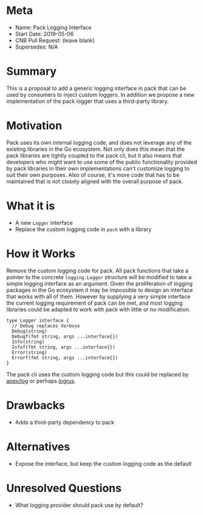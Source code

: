# Meta
[meta]: #meta
- Name: Pack Logging Interface
- Start Date: 2019-05-06
- CNB Pull Request: (leave blank)
- Supersedes: N/A

# Summary
[summary]: #summary

This is a proposal to add a generic logging interface in pack that can be used by consumers to inject custom loggers. In addition we propose a new implementation of the pack logger that uses a third-party library.

# Motivation
[motivation]: #motivation

Pack uses its own internal logging code, and does not leverage any of the existing libraries in the Go ecosystem.  Not only does this mean that the pack libraries are tightly coupled to the pack cli, but it also means that developers who might want to use some of the public functionality provided by pack libraries in their own implementations can't customize logging to suit their own purposes. Also of course, it's more code that has to be maintained that is not closely aligned with the overall purpose of pack.

# What it is
[what-it-is]: #what-it-is

- A new `Logger` interface
- Replace the custom logging code in `pack` with a library

# How it Works
[how-it-works]: #how-it-works

Remove the custom logging code for pack.  All pack functions that take a pointer to the concrete `logging.Logger`  structure will be modified to take a simple logging interface as an argument.  Given the proliferation of logging packages in the Go ecosystem it may be impossible to design an interface that works with all of them. However by supplying a very simple interface the current logging requirement of pack can be met, and most logging libraries could be adapted to work with pack with little or no modification.  

```
type Logger interface {
  // Debug replaces Verbose
  Debug(string)
  Debugf(fmt string, args ...interface{})
  Info(string)
  Infof(fmt string, args ...interface{})
  Error(string)
  Errorf(fmt string, args ...interface{})
}
```

The pack cli uses the custom logging code but this could be replaced by [apex/log](https://github.com/apex/log) or perhaps [logrus](https://github.com/sirupsen/logrus).

# Drawbacks
[drawbacks]: #drawbacks

- Adds a third-party dependency to pack

# Alternatives
[alternatives]: #alternatives

- Expose the interface, but keep the custom logging code as the default

# Unresolved Questions
[unresolved-questions]: #unresolved-questions

- What logging provider should pack use by default?
